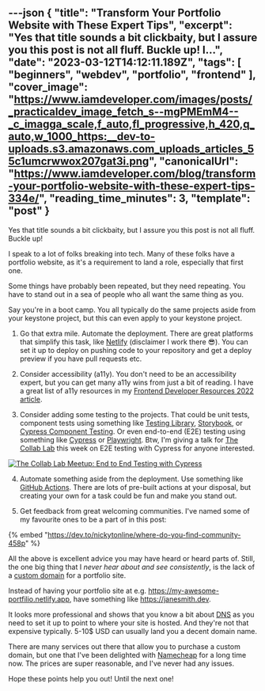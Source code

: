 ---json
{
  "title": "Transform Your Portfolio Website with These Expert Tips",
  "excerpt": "Yes that title sounds a bit clickbaity, but I assure you this post is not all fluff. Buckle up!  I...",
  "date": "2023-03-12T14:12:11.189Z",
  "tags": [
    "beginners",
    "webdev",
    "portfolio",
    "frontend"
  ],
  "cover_image": "https://www.iamdeveloper.com/images/posts/_practicaldev_image_fetch_s--mgPMEmM4--_c_imagga_scale,f_auto,fl_progressive,h_420,q_auto,w_1000_https:__dev-to-uploads.s3.amazonaws.com_uploads_articles_55c1umcrwwox207gat3i.png",
  "canonicalUrl": "https://www.iamdeveloper.com/blog/transform-your-portfolio-website-with-these-expert-tips-334e/",
  "reading_time_minutes": 3,
  "template": "post"
}
---

Yes that title sounds a bit clickbaity, but I assure you this post is not all fluff. Buckle up!

I speak to a lot of folks breaking into tech. Many of these folks have a portfolio website, as it's a requirement to land a role, especially that first one.

Some things have probably been repeated, but they need repeating. You have to stand out in a sea of people who all want the same thing as you.

Say you're in a boot camp. You all typically do the same projects aside from your keystone project, but this can even apply to your keystone project.

1. Go that extra mile. Automate the deployment. There are great platforms that simplify this task, like [Netlify](https://www.netlify.com/) (disclaimer I work there 😎). You can set it up to deploy on pushing code to your repository and get a deploy preview if you have pull requests etc.

2. Consider accessibility (a11y). You don't need to be an accessibility expert, but you can get many a11y wins from just a bit of reading. I have a great list of a11y resources in my [Frontend Developer Resources 2022 article](https://www.iamdeveloper.com/blog/frontend-developer-resources-2022-4cp2/#heading-accessibility).

3. Consider adding some testing to the projects. That could be unit tests, component tests using something like [Testing Library](https://testing-library.com/docs/), [Storybook](https://storybook.js.org/), or [Cypress Component Testing](https://docs.cypress.io/guides/component-testing/overview). Or even end-to-end (E2E) testing using something like [Cypress](https://www.cypress.io/) or [Playwright](https://playwright.dev/). Btw, I'm giving a talk for [The Collab Lab](https://dev.to/the-collab-lab) this week on E2E testing with Cypress for anyone interested.

[![The Collab Lab Meetup: End to End Testing with Cypress](https://www.iamdeveloper.com/images/posts/_uploads_articles_03f2orqojal6ba2fmhlo.png)](https://www.meetup.com/tech-talks-by-the-collab-lab/events/291941066/)

4. Automate something aside from the deployment. Use something like  [GitHub Actions](https://docs.github.com/en/actions). There are lots of pre-built actions at your disposal, but creating your own for a task could be fun and make you stand out.

5. Get feedback from great welcoming communities. I've named some of my favourite ones to be a part of in this post:

{% embed "https://dev.to/nickytonline/where-do-you-find-community-458p" %}

All the above is excellent advice you may have heard or heard parts of. Still, the one big thing that I <em>never hear about and see consistently</em>, is the lack of a [custom domain](https://blog.hubspot.com/website/custom-domains) for a portfolio site.

Instead of having your portfolio site at e.g. https://my-awesome-portfilio.netlify.app, have something like https://janesmith.dev.

It looks more professional and shows that you know a bit about [DNS](https://jvns.ca/blog/2022/04/26/new-zine--how-dns-works-/) as you need to set it up to point to where your site is hosted. And they're not that expensive typically. 5-10$ USD can usually land you a decent domain name.

There are many services out there that allow you to purchase a custom domain, but one that I've been delighted with [Namecheap](https://www.namecheap.com/) for a long time now. The prices are super reasonable, and I've never had any issues.

Hope these points help you out! Until the next one!
